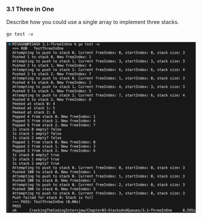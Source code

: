 ### 3.1 Three in One
Describe how you could use a single array to implement three stacks.



`go test -v`

![Test Result](_testResult.png)